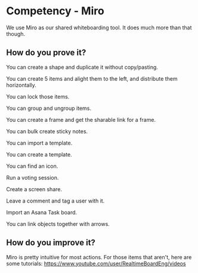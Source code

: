 # Competency - Miro

We use Miro as our shared whiteboarding tool.  It does much more than that though.

## How do you prove it?

You can create a shape and duplicate it without copy/pasting.

You can create 5 items and alight them to the left, and distribute them horizontally.

You can lock those items.

You can group and ungroup items.

You can create a frame and get the sharable link for a frame.

You can bulk create sticky notes.

You can import a template.

You can create a template.

You can find an icon.

Run a voting session.

Create a screen share.

Leave a comment and tag a user with it.

Import an Asana Task board.

You can link objects together with arrows.

## How do you improve it?

Miro is pretty intuitive for most actions.  For those items that aren't, here are some tutorials:
https://www.youtube.com/user/RealtimeBoardEng/videos

